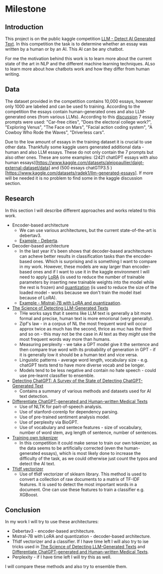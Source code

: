 # Milestone

## Introduction

This project is on the public kaggle competition [LLM - Detect AI Generated Text](https://www.kaggle.com/competitions/llm-detect-ai-generated-text). In this competition the task is to determine whether an essay was written by a human or by an AI. This AI can be any chatbot. 

For me the motivation behind this work is to learn more about the current state of the art in NLP and the different machine learning techniques. ALso to learn more about how chatbots work and how they differ from human writing.

## Data

The dataset provided in the competition contains 10,000 essays, however only 1000 are labeled and can be used fo training. According to the competition the essays contain human-generated ones and also LLM-generated ones (from various LLMs). According to this [discussion](https://www.kaggle.com/competitions/llm-detect-ai-generated-text/discussion/453410) 7 essay prompts were used: "Car-free cities", "Does the electoral college work?", "Exploring Venus", "The Face on Mars", "Facial action coding system", "A Cowboy Who Rode the Waves", "Driverless cars".

Due to the low amount of essays in the training dataset it is crucial to use other data. Thankfully some kaggle users generated additional data - human and also LLM essays. These do not only contain the 7 prompts but also other ones. These are some examples: (2421 chatGPT essays with also human essays)[https://www.kaggle.com/datasets/alejopaullier/daigt-external-dataset/data] and (500 essays chatGTP3.5 )[https://www.kaggle.com/datasets/radek1/llm-generated-essays]. If more will be needed it is no problem to find some in the kaggle discussion section.

## Research

In this section I will describe different approaches and works related to this work. 

- Encoder-based architecture 
    - We can use various architectures, but the current state-of-the-art is debertav3. 
    - [Example - Deberta](https://www.kaggle.com/code/thedrcat/detectai-transformers-baseline).
- Decoder-based architecture 
    - In the last year it's been shows that decoder-based arachitectures can acheve better results in classification tasks than the encoder-based ones. Which is surprising and is something I want to compare in my work. However, these models are way larger than encoder-based ones and if I want to use it in the kaggle environment I will need to apply [LoRA](https://arxiv.org/abs/2106.09685) (is used to reduce the number of trainable parameters by inserting new trainable weights into the model while the rest is frozen) and [quantization](https://huggingface.co/docs/optimum/concept_guides/quantization) (is used to reduce the size of the loaded model - works because we don't train the model itsel because of LoRA). 
    - [Example - Mistral-7B with LoRA and quantizaation](https://www.kaggle.com/competitions/llm-detect-ai-generated-text/discussion/452362).
- [The Science of Detecting LLM-Generated Texts](https://arxiv.org/pdf/2303.07205.pdf)
    - THe works says that it seems like LLM text is generally a bit more formal and precise, human text is more emorional (very generally).
    - Zipf's law - in a corpus of NL the most frequent word will occur approx twice as much has the second, thrice as muc has the third and so on - this may not be the case in AI text as they *might* use the most frequent words way more than humans.
    - Measuring perplexity - we take a GPT model give it the sentence and then compare true word with its probability of generation in GPT - if it is generally low it should be a human text and vice versa.
    - Linguistic patterns - average word length, vocabulary size - e.g. chatGPT texts tend to have more diverse vocab and be longer.
    - Models tend to be less negative and contain no hate speech - could use pre-learnt classifier to ensemble.
- [Detecting ChatGPT: A Survey of the State of Detecting ChatGPT-Generated Text](https://arxiv.org/pdf/2309.07689.pdf)
    - Contains a summary of various methods and datasets used for AI text detection.
- [Differentiate ChatGPT-generated and Human-written Medical Texts](https://arxiv.org/pdf/2304.11567v1.pdf)
    - Use of NLTK for part-of-speech analysis.
    - Use of stanford-corenlp for dependency parsing.
    - Use of pre-trained sentiment analysis model.
    - Use of perplexity via BioGPT.
    - Use of vocabulary and sentece features - size of vocabulary, number of word stem, avg length of sentence, number of sentences.
- [Training own tokenizer](https://www.kaggle.com/code/datafan07/train-your-own-tokenizer)
    - In this competition it could make sense to train our own tokenizer, as the data seems to be artificially corrected (even the human-generated essays), which is most likely done to increase the difficulty of the task, as we could otherwise just count the typos and detect the AI text.
- [Tfidf vectorizer](https://www.kaggle.com/code/bhanupratapbiswas/detect-ai-gt-sub)
    - Use of tfidf vectorizer of sklearn library. This method is used to convert a collection of raw documents to a matrix of TF-IDF features. It is used to detect the most important words in a document. One can use these features to train a classifier e.g. XGBoost.

## Conclusion

In my work I will try to use these architectures:

- Debertav3 - encoder-based architecture.
- Mistral-7B with LoRA and quantization - decoder-based architecture.
- Tfidf vectorizer and a classifier. If I have time left I will also try to ise tricks used in [The Science of Detecting LLM-Generated Texts](https://arxiv.org/pdf/2303.07205.pdf) and [Differentiate ChatGPT-generated and Human-written Medical Texts](https://arxiv.org/pdf/2304.11567v1.pdf).
- Perplexity - if I have time left I will try this as well.

I will compare these methods and also try to ensemble them.